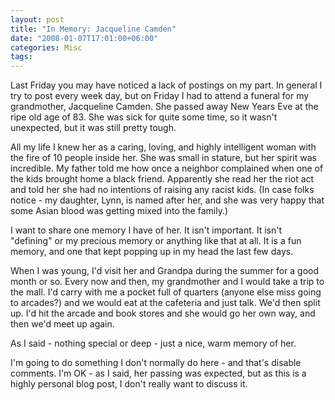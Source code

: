 ```yaml
---
layout: post
title: "In Memory: Jacqueline Camden"
date: "2008-01-07T17:01:00+06:00"
categories: Misc 
tags: 
---
```


Last Friday you may have noticed a lack of postings on my part. In general I try to post every week day, but on Friday I had to attend a funeral for my grandmother, Jacqueline Camden. She passed away New Years Eve at the ripe old age of 83. She was sick for quite some time, so it wasn't unexpected, but it was still pretty tough.  

All my life I knew her as a caring, loving, and highly intelligent woman with the fire of 10 people inside her. She was small in stature, but her spirit was incredible. My father told me how once a neighbor complained when one of the kids brought home a black friend. Apparently she read her the riot act and told her she had no intentions of raising any racist kids. (In case folks notice - my daughter, Lynn, is named after her, and she was very happy that some Asian blood was getting mixed into the family.)

I want to share one memory I have of her. It isn't important. It isn't "defining" or my precious memory or anything like that at all. It is a fun memory, and one that kept popping up in my head the last few days.

When I was young, I'd visit her and Grandpa during the summer for a good month or so. Every now and then, my grandmother and I would take a trip to the mall. I'd carry with me a pocket full of quarters (anyone else miss going to arcades?) and we would eat at the cafeteria and just talk. We'd then split up. I'd hit the arcade and book stores and she would go her own way, and then we'd meet up again.

As I said - nothing special or deep - just a nice, warm memory of her.

I'm going to do something I don't normally do here - and that's disable comments. I'm OK - as I said, her passing was expected, but as this is a highly personal blog post, I don't really want to discuss it.